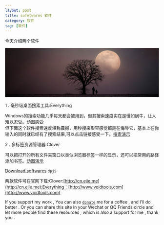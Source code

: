 ```yaml
---
layout: post
title: sofetwares 软件
category: 软件
tag: [软件]
---
```


今天介绍两个软件

<img src="/images/top-head-piature/2017-12-05-two-kinds.jpg" width="600" height="160"><br/>

1 . 毫秒级桌面搜索工具:Everything 

Windows的搜索功能几乎每天都会被用到，但其搜索速度实在是慢如蜗牛，让人难以忍受。[动图感受](https://pic4.zhimg.com/50/v2-8c3d393b5728d377f0ee924c6ae4e703_hd.gif)<br/>
但下面这个软件搜索速度堪称震撼，用秒搜来形容感觉都是在侮辱它，基本上在你输入的同时就已经有了搜索结果,可以点击链接感受一下。[搜索演示](https://pic4.zhimg.com/50/v2-c9438f511bd094e83e2d68eb5c62827b_hd.gif)<br/>

2 . 多标签资源管理器:Clover 

可以把打开的所有文件夹窗口以类似浏览器标签一样的显示，还可以把常用的路径添加书签。[动图演示](https://pic4.zhimg.com/50/v2-ce8ed50ad669efa1573e936543aa90a7_hd.gif)<br/>

[Download.softwares](https://pan.baidu.com/s/1slnz8F7) `dpj5` <br/>

两款软件可在官网下载:Clover:[http://cn.ejie.me](http://cn.ejie.me);Everything：[http://www.voidtools.com](http://www.voidtools.com)

If you support my work , You can also <a href="https://camplus.github.io/donate.html" title="谢谢支持">`donate`</a> me for a coffee , and I'll do better . Or you can share this site in your Wechat or QQ Friends circle and let more people find these resources , which is also a support for me , thank you .

